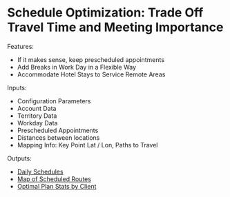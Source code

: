 # Schedule Optimization: Trade Off Travel Time and Meeting Importance



Features:

- If it makes sense, keep prescheduled appointments
- Add Breaks in Work Day in a Flexible Way
- Accommodate Hotel Stays to Service Remote Areas

Inputs:

- Configuration Parameters
- Account Data
- Territory Data
- Workday Data
- Prescheduled Appointments
- Distances between locations
- Mapping Info: Key Point Lat / Lon, Paths to Travel

Outputs:

- [Daily Schedules](output/optisched.txt)
- [Map of Scheduled Routes](http://htmlpreview.github.io/?https://github.com/ispapadakis/optisched/output/RegionGR_map.html)
- [Optimal Plan Stats by Client](output/RegionGR_account_stats.csv)
